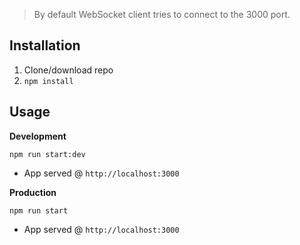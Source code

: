 > By default WebSocket client tries to connect to the 3000 port.

## Installation
1. Clone/download repo
2. `npm install`

## Usage
**Development**

`npm run start:dev`

* App served @ `http://localhost:3000` 

**Production**

`npm run start`

* App served @ `http://localhost:3000`
